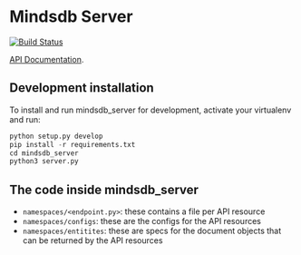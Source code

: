 # Mindsdb Server

[![Build Status](https://travis-ci.org/mindsdb/mindsdb_server.svg?branch=master)](https://travis-ci.org/mindsdb/mindsdb_server)

[API Documentation](http://apidocs.mindsdb.com).


## Development installation

To install and run mindsdb_server for development, activate your virtualenv and run:

```python
python setup.py develop
pip install -r requirements.txt
cd mindsdb_server
python3 server.py
```

## The code inside mindsdb_server

 * ```namespaces/<endpoint.py>```: these contains a file per API resource 
 * ```namespaces/configs```: these are the configs for the API resources
 * ```namespaces/entitites```: these are specs for the document objects that can be returned by the API resources
 

